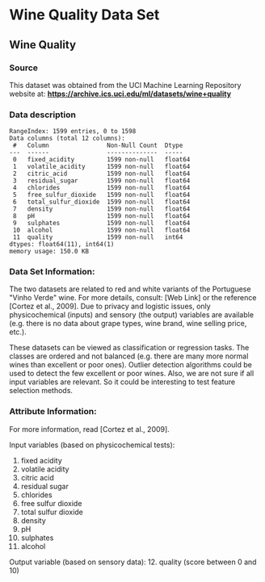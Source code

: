 # Wine Quality Data Set
## Wine Quality
### Source
This dataset was obtained from the UCI Machine Learning Repository website at: **https://archive.ics.uci.edu/ml/datasets/wine+quality**

### Data description

	RangeIndex: 1599 entries, 0 to 1598
	Data columns (total 12 columns):
	 #   Column                Non-Null Count  Dtype  
	---  ------                --------------  -----  
	 0   fixed_acidity         1599 non-null   float64
	 1   volatile_acidity      1599 non-null   float64
	 2   citric_acid           1599 non-null   float64
	 3   residual_sugar        1599 non-null   float64
	 4   chlorides             1599 non-null   float64
	 5   free_sulfur_dioxide   1599 non-null   float64
	 6   total_sulfur_dioxide  1599 non-null   float64
	 7   density               1599 non-null   float64
	 8   pH                    1599 non-null   float64
	 9   sulphates             1599 non-null   float64
	 10  alcohol               1599 non-null   float64
	 11  quality               1599 non-null   int64  
	dtypes: float64(11), int64(1)
	memory usage: 150.0 KB

### Data Set Information:

The two datasets are related to red and white variants of the Portuguese "Vinho Verde" wine. For more details, consult: [Web Link] or the reference [Cortez et al., 2009]. Due to privacy and logistic issues, only physicochemical (inputs) and sensory (the output) variables are available (e.g. there is no data about grape types, wine brand, wine selling price, etc.).

These datasets can be viewed as classification or regression tasks. The classes are ordered and not balanced (e.g. there are many more normal wines than excellent or poor ones). Outlier detection algorithms could be used to detect the few excellent or poor wines. Also, we are not sure if all input variables are relevant. So it could be interesting to test feature selection methods.


### Attribute Information:

For more information, read [Cortez et al., 2009].

Input variables (based on physicochemical tests):
1. fixed acidity
2. volatile acidity
3. citric acid
4. residual sugar
5. chlorides
6. free sulfur dioxide
7. total sulfur dioxide
8. density
9. pH
10. sulphates
11. alcohol

Output variable (based on sensory data):
12. quality (score between 0 and 10)
